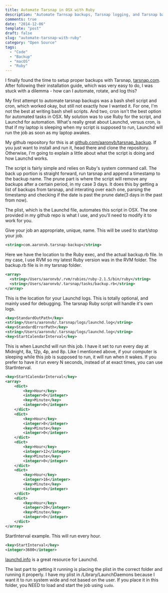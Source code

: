 ```yaml
---
title: Automate Tarsnap in OSX with Ruby
description: "Automate Tarnsap backups, Tarsnap logging, and Tarsnap backup rotations for OSX, with Ruby."
comments: true
date: "2014-12-06"
template: "post"
draft: false
slug: "automate-tarsnap-with-ruby"
category: "Open Source"
tags:
  - "Code"
  - "Backup"
  - "macOS"
  - "Ruby"
---
```

I finally found the time to setup proper backups with Tarsnap, [tarsnap.com](https://www.tarsnap.com). After following their installation guide, which was very easy to do, I was stuck with a dilemma - how can I automate, rotate, and log this?

My first attempt to automate tarsnap backups was a bash shell script and cron, which worked okay, but still not exactly how I wanted it. For one, I'm not the best at writing bash shell scripts. And two, cron isn't the best option for automated tasks in OSX. My solution was to use Ruby for the script, and Launchd for automation. What's really great about Launchd, versus cron, is that if my laptop is sleeping when my script is supposed to run, Launchd will run the job as soon as my laptop awakes.

My github repository for this is at [github.com/aaronvb/tarsnap_backup](https://github.com/aaronvb/tarsnap_backup). If you just want to install and run it, head there and clone the repository. Otherwise, I'm going to explain a little about what the script is doing and how Launchd works.

The script is fairly simple and relies on Ruby's system command call. The back up portion is straight forward, run tarsnap and append a timestamp to the backup name. The prune part is where the script will remove any backups after a certain period, in my case 3 days. It does this by getting a list of backups from tarsnap, and interating over each one, parsing the timestamp and checking if the date is past the prune date(3 days in the past from now).

The plist, which is the Launchd file, automates this script in OSX. The one provided in my github repo is what I use, and you'll need to modify it to work for you.

Give your job an appropriate, unique, name. This will be used to start/stop your job.

```xml
<string>com.aaronvb.tarsnap-backup</string>
```

Here we have the location to the Ruby exec, and the actual backup.rb file. In my case, I use RVM so my latest Ruby version was in the RVM folder. The backup.rb file is in my tarsnap folder.

```xml
<array>
  <string>/Users/aaronvb/.rvm/rubies/ruby-2.1.5/bin/ruby</string>
  <string>/Users/aaronvb/.tarsnap/tasks/backup.rb</string>
</array>
```

This is the location for your Launchd logs. This is totally optional, and mainly used for debugging. The tarsnap Ruby script will handle it's own logs.

```xml
<key>StandardOutPath</key>
<string>/Users/aaronvb/.tarsnap/logs/launchd.log</string>
<key>StandardErrorPath</key>
<string>/Users/aaronvb/.tarsnap/logs/launchd.log</string>
<key>StartCalendarInterval</key>
```

This is when Launchd will run this job. I have it set to run every day at Midnight, 8a, 12p, 4p, and 8p. Like I mentioned above, if your computer is sleeping while this job is supposed to run, it will run when it wakes. If you prefer to have it run every N seconds, instead of at exact times, you can use StartInterval.

```xml
<key>StartCalendarInterval</key>
<array>
	<dict>
		<key>Hour</key>
		<integer>0</integer>
		<key>Minute</key>
		<integer>0</integer>
	</dict>
	<dict>
		<key>Hour</key>
		<integer>8</integer>
		<key>Minute</key>
		<integer>0</integer>
	</dict>
	<dict>
		<key>Hour</key>
		<integer>12</integer>
		<key>Minute</key>
		<integer>0</integer>
	</dict>
	<dict>
		<key>Hour</key>
		<integer>16</integer>
		<key>Minute</key>
		<integer>0</integer>
	</dict>
	<dict>
		<key>Hour</key>
		<integer>20</integer>
		<key>Minute</key>
		<integer>0</integer>
	</dict>
</array>
```

StartInterval example. This will run every hour.

```xml
<key>StartInterval</key>
<integer>3600</integer>
```

[launchd.info](https://www.launchd.info/) is a great resource for Launchd.

The last part to getting it running is placing the plist in the correct folder and running it properly. I have my plist in /Library/LaunchDaemons because I want it to run system wide and not based on the user. If you place it in this folder, you NEED to load and start the job using `sudo`.
